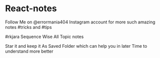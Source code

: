# React-notes

Follow Me on @errormania404 Instagram account for more such amazing notes #tricks and #tips

#rkjara
Sequence Wise All Topic notes 


Star it and keep it As Saved Folder which can help you in later Time to understand more better
